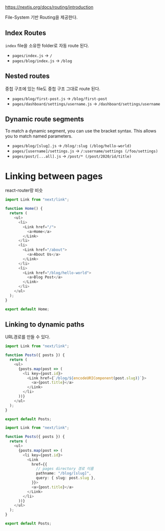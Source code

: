 https://nextjs.org/docs/routing/introduction

File-System 기반 Routing을 제공한다.

## Index Routes

`index` file을 소유한 folder로 자동 route 된다.

- `pages/index.js` -> `/`
- `pages/blog/index.js` -> `/blog`

## Nested routes

중첩 구조에 있는 file도 중첩 구조 그대로 route 된다.

- `pages/blog/first-post.js` → `/blog/first-post`
- `pages/dashboard/settings/username.js` → `/dashboard/settings/username`

## Dynamic route segments

To match a dynamic segment, you can use the bracket syntax. This allows you to match named parameters.

- `pages/blog/[slug].js` → `/blog/:slug (/blog/hello-world)`
- `pages/[username]/settings.js` → `/:username/settings (/foo/settings)`
- `pages/post/[...all].js` → `/post/* (/post/2020/id/title)`

# Linking between pages

react-router랑 비슷

```typescript
import Link from "next/link";

function Home() {
  return (
    <ul>
      <li>
        <Link href="/">
          <a>Home</a>
        </Link>
      </li>
      <li>
        <Link href="/about">
          <a>About Us</a>
        </Link>
      </li>
      <li>
        <Link href="/blog/hello-world">
          <a>Blog Post</a>
        </Link>
      </li>
    </ul>
  );
}

export default Home;
```

## Linking to dynamic paths

URL경로를 만들 수 있다.

```typescript
import Link from "next/link";

function Posts({ posts }) {
  return (
    <ul>
      {posts.map(post => (
        <li key={post.id}>
          <Link href={`/blog/${encodeURIComponent(post.slug)}`}>
            <a>{post.title}</a>
          </Link>
        </li>
      ))}
    </ul>
  );
}

export default Posts;
```

```typescript
import Link from "next/link";

function Posts({ posts }) {
  return (
    <ul>
      {posts.map(post => (
        <li key={post.id}>
          <Link
            href={{
              // pages directory 경로 이름
              pathname: "/blog/[slug]",
              query: { slug: post.slug },
            }}>
            <a>{post.title}</a>
          </Link>
        </li>
      ))}
    </ul>
  );
}

export default Posts;
```
